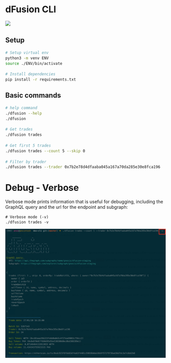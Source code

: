 # dFusion CLI

![](docs/CLI-demo.gif)

## Setup

```bash
# Setup virtual env
python3 -m venv ENV
source ./ENV/bin/activate

# Install dependencies
pip install -r requirements.txt
```

## Basic commands

```bash
# help command
./dfusion --help
./dfusion

# Get trades
./dfusion trades

# Get first 5 trades
./dfusion trades --count 5 --skip 0

# Filter by trader
./dfusion trades --trader 0x7b2e78d4dfaaba045a167a70da285e30e8fca196
```

# Debug - Verbose

Verbose mode prints information that is useful for debugging, including the GraphQL query and the url for the endpoint and subgraph:

```
# Verbose mode (-v)
./dfusion trades -v
```

![](docs/CLI-verbose.png)
